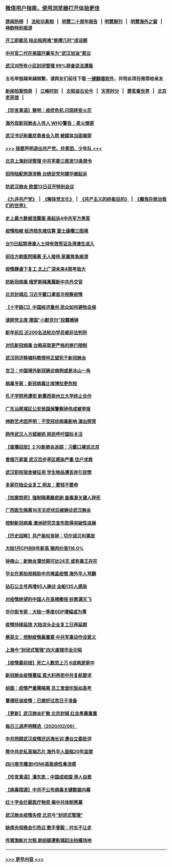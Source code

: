 ### [微信用户指南，使用浏览器打开体验更佳](https://github.com/gfw-breaker/banned-news1/blob/master/indexes/wechat-guide.md?t=0)
#### [禁闻热榜](热点新闻.md?t=0)  &nbsp;&nbsp;|&nbsp;&nbsp; [法轮功真相](https://github.com/gfw-breaker/truth/blob/master/README.md?t=0) &nbsp;&nbsp;|&nbsp;&nbsp; [明慧二十周年报告](https://github.com/gfw-breaker/mh-reports/blob/master/README.md?t=0) &nbsp;&nbsp;|&nbsp;&nbsp;[明慧期刊](https://github.com/gfw-breaker/mh-qikan) &nbsp;&nbsp;|&nbsp;&nbsp; [明慧海外之窗](https://github.com/gfw-breaker/mh-news/blob/master/README.md?t=0) &nbsp;&nbsp;|&nbsp;&nbsp; [神韵特别报道](https://github.com/gfw-breaker/mh-news/blob/master/shenyun.md?t=0)
#### [开工即裁员 陆企陷两难“能撑几时”成话题](../pages/nsc413/n11859127.md?t=02110433) 
#### [中共官二代在美国开豪车为“武汉加油”惹议](../pages/nsc413/n11859039.md?t=02110433) 
#### [武汉对所有小区封闭管理 99%排查说法遭轰](../pages/nsc413/n11859264.md?t=02110433) 
#### 五毛举报越来越频繁，请网友们前往下载 [一键翻墙软件](https://github.com/gfw-breaker/ssr-accounts)，并将此项目推荐给亲友
#### [新闻拍案惊奇](https://github.com/gfw-breaker/banned-news1/blob/master/pages/link4.md) &nbsp;&nbsp;|&nbsp;&nbsp; [江峰时刻](https://github.com/gfw-breaker/banned-news1/blob/master/pages/link4.md) &nbsp;&nbsp;|&nbsp;&nbsp; [文昭谈古论今](https://github.com/gfw-breaker/banned-news1/blob/master/pages/link4.md) &nbsp;&nbsp;|&nbsp;&nbsp; [天亮时分](https://github.com/gfw-breaker/banned-news1/blob/master/pages/link4.md) &nbsp;&nbsp;|&nbsp;&nbsp; [萧茗看世界](https://github.com/gfw-breaker/banned-news1/blob/master/pages/link4.md) &nbsp;&nbsp;|&nbsp;&nbsp; [北京老茶馆](https://github.com/gfw-breaker/banned-news1/blob/master/pages/link4.md) &nbsp;&nbsp;|&nbsp;&nbsp; 
#### [【珍言真语】黎明：疫症危机 闪现转变火花](../pages/nsc413/n11859199.md?t=02110433) 
#### [海外现新冠肺炎人传人 WHO警告：星火燎原](../pages/nsc413/n11859252.md?t=02110433) 
#### [武汉书记称重症患者全入院 被媒体当面揭穿](../pages/nsc413/n11859218.md?t=02110433) 
#### [>>> 我要声明退出共产党、共青团、少年队 <<<](https://github.com/begood0513/goodnews/blob/master/quit/letter.md) 
#### [北京上海封闭管理 中共军委三部发13条禁令](../pages/nsc413/n11859098.md?t=02110433) 
#### [招待陆配旅游涉贿 台统促党何建华被起诉](../pages/nsc413/n11858696.md?t=02110433) 
#### [防武汉肺炎 欧盟13日召开特别会议](../pages/nsc413/n11859088.md?t=02110433) 
#### [《九评共产党》](https://github.com/begood0513/9ping.md/blob/master/README.md) &nbsp;|&nbsp; [《解体党文化》](../../../../jtdwh.md/blob/master/README.md)  &nbsp;|&nbsp; [《共产主义的终极目的》](../../../../gczydzjmd.md/blob/master/README.md) &nbsp;|&nbsp; [《魔鬼在统治我们的世界》](../../../../mgztzwmdsj.md/blob/master/README.md) 
#### [史上最大数据泄露案 美起诉4中共军方黑客](../pages/nsc413/n11859115.md?t=02110433) 
#### [疫情险峻 经济损失难估算 富士康曝三困境](../pages/nsc413/n11859120.md?t=02110433) 
#### [台11日起禁港澳人士持有效签证及港澳生进入](../pages/nsc413/n11858423.md?t=02110433) 
#### [前往方舱医院隔离 无人接待 家属焦急崩溃](../pages/nsc413/n11859068.md?t=02110433) 
#### [疫情肆虐下复工 北上广深未来4周考验大](../pages/nsc413/n11859066.md?t=02110433) 
#### [防新冠病毒 俄罗斯隔离履新中共外交官](../pages/nsc413/n11859079.md?t=02110433) 
#### [北京封城后 习近平戴口罩首次视察疫情](../pages/nsc413/n11858828.md?t=02110433) 
#### [【十字路口】中国经济重创 民众如何避险自保](../pages/nsc413/n11857098.md?t=02110433) 
#### [请辞党主席 德国“小默克尔”投震撼弹](../pages/nsc413/n11858583.md?t=02110433) 
#### [新年前后 近200名法轮功学员被非法判刑](../pages/nsc413/n11855720.md?t=02110433) 
#### [对抗新冠病毒 台韩采取更严格的旅行限制](../pages/nsc413/n11858936.md?t=02110433) 
#### [武汉同济移植科教授林正斌死于新冠肺炎](../pages/nsc413/n11858844.md?t=02110433) 
#### [世卫：中国境外新冠确诊病例或是冰山一角](../pages/nsc413/n11858781.md?t=02110433) 
#### [病毒专家：新冠病毒比埃博拉更危险](../pages/nsc413/n11858572.md?t=02110433) 
#### [孔子学院再遭拒 新墨西哥州立大学终止合作](../pages/nsc413/n11858661.md?t=02110433) 
#### [广东汕尾城区公安局国保警察钟伟成被举报](../pages/nsc413/n11854172.md?t=02110433) 
#### [神韵艺术团声明：不受冠状病毒影响 演出照常](../pages/nsc413/n11858801.md?t=02110433) 
#### [网传武汉人方斌被抓 网民呼吁国际关注](../pages/nsc413/n11858666.md?t=02110433) 
#### [【直播回放】2.10新肺炎追踪：习戴口罩巡北京](../pages/nsc413/n11858548.md?t=02110433) 
#### [曾摆万家宴 武汉百步亭区感染严重 住户求救](../pages/nsc413/n11858547.md?t=02110433) 
#### [武汉职校宿舍被征用 学生物品遭丢弃引民愤](../pages/nsc413/n11858221.md?t=02110433) 
#### [多家在陆企业复工 网友：要钱不要命](../pages/nsc413/n11858646.md?t=02110433) 
#### [【拍案惊奇】强制隔离酿悲剧 查毒源关键人猝死](../pages/nsc413/n11857100.md?t=02110433) 
#### [广西医生隔离16天无症状后被确诊武汉肺炎](../pages/nsc413/n11858448.md?t=02110433) 
#### [控制新冠病毒 澳洲研究员宣布取得突破性进展](../pages/nsc413/n11858505.md?t=02110433) 
#### [【历史回眸】共产极权丧钟：切尔诺贝利事故](../pages/nsc413/n11856340.md?t=02110433) 
#### [大陆1月CPI创8年新高 猪肉价涨116.0%](../pages/nsc413/n11858036.md?t=02110433) 
#### [钟南山：新肺炎潜伏期可达24天 或有毒王存在](../pages/nsc413/n11858104.md?t=02110433) 
#### [华女在美拍视频助中共掩盖疫情 海外华人骂翻](../pages/nsc413/n11857407.md?t=02110433) 
#### [钻石公主号再增65人确诊 全船135人感染](../pages/nsc413/n11857366.md?t=02110433) 
#### [对疫情绝望的中国人在高楼撒钱 钞票满天飞](../pages/nsc413/n11858110.md?t=02110433) 
#### [华尔街专家：大陆一季度GDP增幅或为零](../pages/nsc413/n11857352.md?t=02110433) 
#### [疫情持续延烧 大陆龙头企业复工日再延期](../pages/nsc413/n11857327.md?t=02110433) 
#### [蔡英文：控制疫情最重要 中共军事动作没意义](../pages/nsc413/n11857748.md?t=02110433) 
#### [上海今“封闭式管理”四大直辖市全沦陷](../pages/nsc413/n11857386.md?t=02110433) 
#### [【疫情最前线】死亡人数恐上万 6成病逝家中](../pages/nsc413/n11856687.md?t=02110433) 
#### [新冠肺炎疫情蔓延 意大利再拒中共复航要求](../pages/nsc413/n11857200.md?t=02110433) 
#### [组图：疫情严重需隔离 员工食堂吃饭如高考](../pages/nsc413/n11857159.md?t=02110433) 
#### [曹德旺谈疫情：已做好过苦日子准备](../pages/nsc413/n11856788.md?t=02110433) 
#### [【更新】武汉肺炎扩散 北京封城 红会黑幕重重](../pages/nsc413/n11801312.md?t=02110433) 
#### [每日三退声明精选（2020/02/09）](../pages/nsc413/n11857295.md?t=02110433) 
#### [中共罔顾武汉疫情还远海长训 遭台立委批评](../pages/nsc413/n11857074.md?t=02110433) 
#### [帮中共走私高端芯片 海外华人面临20年监禁](../pages/nsc413/n11855016.md?t=02110433) 
#### [四川南充爆发H5N6高致病性禽流感](../pages/nsc413/n11857116.md?t=02110433) 
#### [【珍言真语】潘东凯：中国成疫国 港人自救](../pages/nsc413/n11856962.md?t=02110433) 
#### [【病毒探源】中共不公布病毒关键数据内幕](../pages/nsc413/n11856584.md?t=02110433) 
#### [红十字会拦截医疗物资 揭中共体制黑幕](../pages/nsc413/n11856750.md?t=02110433) 
#### [武汉肺炎疫情失控 北京今“封闭式管理”](../pages/nsc413/n11856829.md?t=02110433) 
#### [缺席央视晚会引热议 歌手曾毅：村长不让走](../pages/nsc413/n11856280.md?t=02110433) 
#### [传黄渤新片欠租 剧组疑遭影城赶出拍摄场地](../pages/nsc413/n11856400.md?t=02110433) 

----
#### [ >>> 更早内容 <<< ](../indexes/nsc413-earlier.md)
